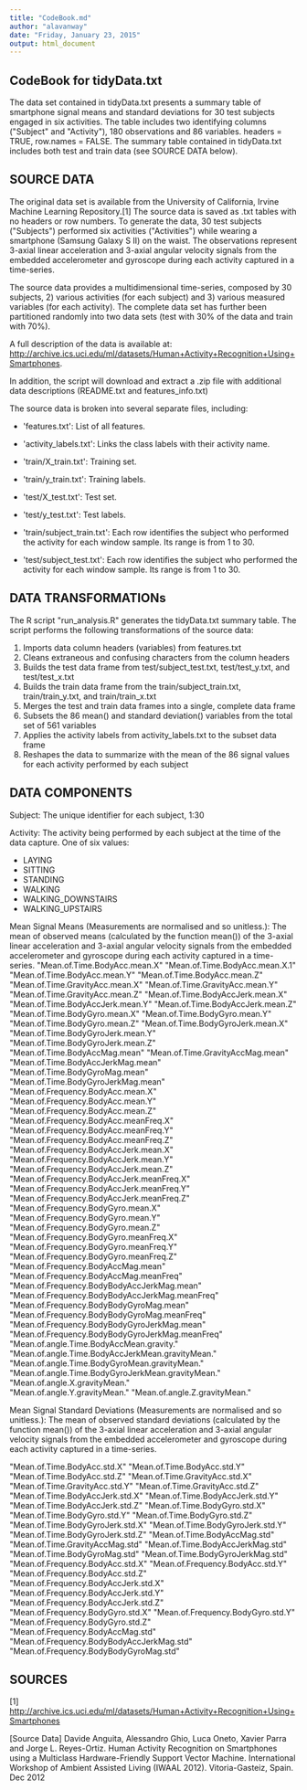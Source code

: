 ```yaml
---
title: "CodeBook.md"
author: "alavanway"
date: "Friday, January 23, 2015"
output: html_document
---
```


## CodeBook for tidyData.txt

The data set contained in tidyData.txt presents a summary table of smartphone signal means and standard deviations for 30 test subjects engaged in six activities.  The table includes two identifying columns ("Subject" and "Activity"), 180 observations and 86 variables.  headers = TRUE, row.names = FALSE.  The summary table contained in tidyData.txt includes both test and train data (see SOURCE DATA below).

## SOURCE DATA

The original data set is available from the University of California, Irvine Machine Learning Repository.[1]  The source data is saved as .txt tables with no headers or row numbers.  To generate the data, 30 test subjects ("Subjects") performed six activities ("Activities") while wearing a smartphone (Samsung Galaxy S II) on the waist.  The observations represent 3-axial linear acceleration and 3-axial angular velocity signals from the embedded accelerometer and gyroscope during each activity captured in a time-series.  

The source data provides a multidimensional time-series, composed by 30 subjects, 2) various activities (for each subject) and 3) various measured variables (for each activity).  The complete data set has further been partitioned randomly into two data sets (test with 30% of the data and train with 70%).  

A full description of the data is available at: http://archive.ics.uci.edu/ml/datasets/Human+Activity+Recognition+Using+Smartphones.

In addition, the script will download and extract a .zip file with additional data descriptions (README.txt and features_info.txt)

The source data is broken into several separate files, including:

- 'features.txt': List of all features.

- 'activity_labels.txt': Links the class labels with their activity name.

- 'train/X_train.txt': Training set.

- 'train/y_train.txt': Training labels.

- 'test/X_test.txt': Test set.

- 'test/y_test.txt': Test labels.

- 'train/subject_train.txt': Each row identifies the subject who performed the activity for each window sample. Its range is from 1 to 30.

- 'test/subject_test.txt': Each row identifies the subject who performed the activity for each window sample. Its range is from 1 to 30. 
 

## DATA TRANSFORMATIONs

The R script "run_analysis.R" generates the tidyData.txt summary table.  The script performs the following transformations of the source data:
1.  Imports data column headers (variables) from features.txt
2.  Cleans extraneous and confusing characters from the column headers
3.  Builds the test data frame from test/subject_test.txt, test/test_y.txt, and test/test_x.txt
4.  Builds the train data frame from the train/subject_train.txt, train/train_y.txt, and train/train_x.txt
5.  Merges the test and train data frames into a single, complete data frame
6.  Subsets the 86 mean() and standard deviation() variables from the total set of 561 variables
7.  Applies the activity labels from activity_labels.txt to the subset data frame
8.  Reshapes the data to summarize with the mean of the 86 signal values for each activity performed by each subject


## DATA COMPONENTS

Subject:  The unique identifier for each subject, 1:30

Activity:  The activity being performed by each subject at the time of the data capture.  One of six values:
- LAYING
- SITTING
- STANDING
- WALKING
- WALKING_DOWNSTAIRS
- WALKING_UPSTAIRS

Mean Signal Means (Measurements are normalised and so unitless.):  The mean of observed means (calculated by the function mean()) of the 3-axial linear acceleration and 3-axial angular velocity signals from the embedded accelerometer and gyroscope during each activity captured in a time-series. 
"Mean.of.Time.BodyAcc.mean.X"                      "Mean.of.Time.BodyAcc.mean.X.1"                   
"Mean.of.Time.BodyAcc.mean.Y"                      "Mean.of.Time.BodyAcc.mean.Z"                     
"Mean.of.Time.GravityAcc.mean.X"                   "Mean.of.Time.GravityAcc.mean.Y"                  
"Mean.of.Time.GravityAcc.mean.Z"                   "Mean.of.Time.BodyAccJerk.mean.X"                 
"Mean.of.Time.BodyAccJerk.mean.Y"                  "Mean.of.Time.BodyAccJerk.mean.Z"                 
"Mean.of.Time.BodyGyro.mean.X"                     "Mean.of.Time.BodyGyro.mean.Y"                    
"Mean.of.Time.BodyGyro.mean.Z"                     "Mean.of.Time.BodyGyroJerk.mean.X"                
"Mean.of.Time.BodyGyroJerk.mean.Y"                 "Mean.of.Time.BodyGyroJerk.mean.Z"                
"Mean.of.Time.BodyAccMag.mean"                     "Mean.of.Time.GravityAccMag.mean"                 
"Mean.of.Time.BodyAccJerkMag.mean"                 "Mean.of.Time.BodyGyroMag.mean"                   
"Mean.of.Time.BodyGyroJerkMag.mean"                "Mean.of.Frequency.BodyAcc.mean.X"                
"Mean.of.Frequency.BodyAcc.mean.Y"                 "Mean.of.Frequency.BodyAcc.mean.Z"                
"Mean.of.Frequency.BodyAcc.meanFreq.X"             "Mean.of.Frequency.BodyAcc.meanFreq.Y"            
"Mean.of.Frequency.BodyAcc.meanFreq.Z"             "Mean.of.Frequency.BodyAccJerk.mean.X"            
"Mean.of.Frequency.BodyAccJerk.mean.Y"             "Mean.of.Frequency.BodyAccJerk.mean.Z"            
"Mean.of.Frequency.BodyAccJerk.meanFreq.X"         "Mean.of.Frequency.BodyAccJerk.meanFreq.Y"        
"Mean.of.Frequency.BodyAccJerk.meanFreq.Z"         "Mean.of.Frequency.BodyGyro.mean.X"               
"Mean.of.Frequency.BodyGyro.mean.Y"                "Mean.of.Frequency.BodyGyro.mean.Z"               
"Mean.of.Frequency.BodyGyro.meanFreq.X"            "Mean.of.Frequency.BodyGyro.meanFreq.Y"           
"Mean.of.Frequency.BodyGyro.meanFreq.Z"            "Mean.of.Frequency.BodyAccMag.mean"               
"Mean.of.Frequency.BodyAccMag.meanFreq"            "Mean.of.Frequency.BodyBodyAccJerkMag.mean"       
"Mean.of.Frequency.BodyBodyAccJerkMag.meanFreq"    "Mean.of.Frequency.BodyBodyGyroMag.mean"          
"Mean.of.Frequency.BodyBodyGyroMag.meanFreq"       "Mean.of.Frequency.BodyBodyGyroJerkMag.mean"      
"Mean.of.Frequency.BodyBodyGyroJerkMag.meanFreq"   "Mean.of.angle.Time.BodyAccMean.gravity."         
"Mean.of.angle.Time.BodyAccJerkMean.gravityMean."  "Mean.of.angle.Time.BodyGyroMean.gravityMean."    
"Mean.of.angle.Time.BodyGyroJerkMean.gravityMean." "Mean.of.angle.X.gravityMean."                    
"Mean.of.angle.Y.gravityMean."                     "Mean.of.angle.Z.gravityMean."

Mean Signal Standard Deviations (Measurements are normalised and so unitless.):  The mean of observed standard deviations (calculated by the function mean()) of the 3-axial linear acceleration and 3-axial angular velocity signals from the embedded accelerometer and gyroscope during each activity captured in a time-series. 

"Mean.of.Time.BodyAcc.std.X"                       "Mean.of.Time.BodyAcc.std.Y"                      
"Mean.of.Time.BodyAcc.std.Z"                       "Mean.of.Time.GravityAcc.std.X"                   
"Mean.of.Time.GravityAcc.std.Y"                    "Mean.of.Time.GravityAcc.std.Z"                   
"Mean.of.Time.BodyAccJerk.std.X"                   "Mean.of.Time.BodyAccJerk.std.Y"                  
"Mean.of.Time.BodyAccJerk.std.Z"                   "Mean.of.Time.BodyGyro.std.X"                     
"Mean.of.Time.BodyGyro.std.Y"                      "Mean.of.Time.BodyGyro.std.Z"                     
"Mean.of.Time.BodyGyroJerk.std.X"                  "Mean.of.Time.BodyGyroJerk.std.Y"                 
"Mean.of.Time.BodyGyroJerk.std.Z"                  "Mean.of.Time.BodyAccMag.std"                     
"Mean.of.Time.GravityAccMag.std"                   "Mean.of.Time.BodyAccJerkMag.std"                 
"Mean.of.Time.BodyGyroMag.std"                     "Mean.of.Time.BodyGyroJerkMag.std"                
"Mean.of.Frequency.BodyAcc.std.X"                  "Mean.of.Frequency.BodyAcc.std.Y"                 
"Mean.of.Frequency.BodyAcc.std.Z"                  "Mean.of.Frequency.BodyAccJerk.std.X"             
"Mean.of.Frequency.BodyAccJerk.std.Y"              "Mean.of.Frequency.BodyAccJerk.std.Z"             
"Mean.of.Frequency.BodyGyro.std.X"                 "Mean.of.Frequency.BodyGyro.std.Y"                
"Mean.of.Frequency.BodyGyro.std.Z"                 "Mean.of.Frequency.BodyAccMag.std"                
"Mean.of.Frequency.BodyBodyAccJerkMag.std"         "Mean.of.Frequency.BodyBodyGyroMag.std"


## SOURCES


[1] http://archive.ics.uci.edu/ml/datasets/Human+Activity+Recognition+Using+Smartphones

[Source Data] Davide Anguita, Alessandro Ghio, Luca Oneto, Xavier Parra and Jorge L. Reyes-Ortiz. Human Activity Recognition on Smartphones using a Multiclass Hardware-Friendly Support Vector Machine. International Workshop of Ambient Assisted Living (IWAAL 2012). Vitoria-Gasteiz, Spain. Dec 2012